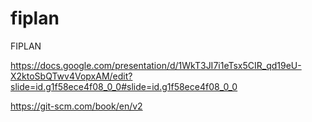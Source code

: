 # fiplan
FIPLAN

https://docs.google.com/presentation/d/1WkT3JI7i1eTsx5CIR_qd19eU-X2ktoSbQTwv4VopxAM/edit?slide=id.g1f58ece4f08_0_0#slide=id.g1f58ece4f08_0_0

https://git-scm.com/book/en/v2
